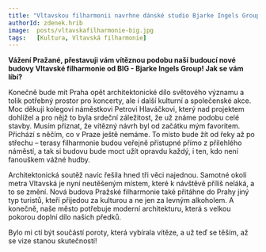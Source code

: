 ```yaml
---
title: "Vltavskou filharmonii navrhne dánské studio Bjarke Ingels Group"
authorId: zdenek.hrib
image: 	posts/vltavskafilharmonie-big.jpg
tags:   [Kultura, Vltavská filharmonie]
---
```


**Vážení Pražané, přestavuji vám vítěznou podobu naší budoucí nové budovy Vltavské filharmonie od BIG - Bjarke Ingels Group! Jak se vám líbí?**

Konečně bude mít Praha opět architektonické dílo světového významu a tolik potřebný prostor pro koncerty, ale i další kulturní a společenské akce. Moc děkuji kolegovi náměstkovi Petrovi Hlaváčkovi, který nad projektem dohlížel a pro nějž to byla srdeční záležitost, že už známe podobu celé stavby. 
Musím přiznat, že vítězný návrh byl od začátku mým favoritem. Přichází s něčím, co v Praze ještě nemáme. To místo bude žít od řeky až po střechu – terasy filharmonie budou veřejně přístupné přímo z přilehlého náměstí, a tak si budovu bude moct užít opravdu každý, i ten, kdo není fanouškem vážné hudby. 

Architektonická soutěž navíc řešila hned tři věci najednou. Samotné okolí metra Vltavská je nyní neutěšeným místem, které k návštěvě příliš neláká, a to se změní. Nová budova Pražské filharmonie také přitáhne do Prahy jiný typ turistů, kteří přijedou za kulturou a ne jen za levným alkoholem. A konečně, naše město potřebuje moderní architekturu, která s velkou pokorou doplní dílo našich předků.

Bylo mi ctí být součástí poroty, která vybírala vítěze, a už teď se těším, až se vize stanou skutečností! 